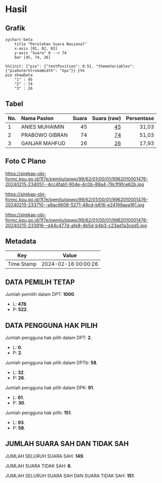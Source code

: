 # Hasil

## Grafik

```mermaid
xychart-beta
    title "Perolehan Suara Nasional"
    x-axis [01, 02, 03]
    y-axis "Suara" 0 --> 74
    bar [45, 74, 26]
```

```mermaid
%%{init: {"pie": {"textPosition": 0.5}, "themeVariables": {"pieOuterStrokeWidth": "5px"}} }%%
pie showData
    "1" : 45
    "2" : 74
    "3" : 26
```

## Tabel

| No. | Nama Paslon    | Suara | Suara (raw) | Persentase |
|:--- |:-------------- | -----:| -----------:| ----------:|
| 1   | ANIES MUHAIMIN | 45    | [45][p-1]   | 31,03      |
| 2   | PRABOWO GIBRAN | 74    | [74][p-2]   | 51,03      |
| 3   | GANJAR MAHFUD  | 26    | [26][p-3]   | 17,93      |


[p-1]: https://github.com/gigit-pemilu/pemilu-2024/blob/main/pilpres/hitung-suara/sub/99-luar-negeri/sub/62-kuala-lumpur-malaysia/sub/01-kuala-lumpur-malaysia/sub/0001-kuala-lumpur-malaysia/sub/476-tps-163/sub/paslon-1.txt
[p-2]: https://github.com/gigit-pemilu/pemilu-2024/blob/main/pilpres/hitung-suara/sub/99-luar-negeri/sub/62-kuala-lumpur-malaysia/sub/01-kuala-lumpur-malaysia/sub/0001-kuala-lumpur-malaysia/sub/476-tps-163/sub/paslon-2.txt
[p-3]: https://github.com/gigit-pemilu/pemilu-2024/blob/main/pilpres/hitung-suara/sub/99-luar-negeri/sub/62-kuala-lumpur-malaysia/sub/01-kuala-lumpur-malaysia/sub/0001-kuala-lumpur-malaysia/sub/476-tps-163/sub/paslon-3.txt

## Foto C Plano

https://sirekap-obj-formc.kpu.go.id/1f7e/pemilu/ppwp/99/62/01/00/01/9962010001476-20240215-234051--4cc4fab1-904e-4c0b-89a4-79c1f9fce62b.jpg

https://sirekap-obj-formc.kpu.go.id/1f7e/pemilu/ppwp/99/62/01/00/01/9962010001476-20240215-233710--a9ac6608-5271-48cd-b616-e24199aea161.jpg

https://sirekap-obj-formc.kpu.go.id/1f7e/pemilu/ppwp/99/62/01/00/01/9962010001476-20240215-233916--d44c477d-afe8-4b5d-b4b3-c23ad1a3ced5.jpg


## Metadata

| Key        | Value               |
| ---------- | ------------------- |
| Time Stamp | 2024-02-16 00:00:26 |


## DATA PEMILIH TETAP

Jumlah pemilih dalam DPT: **1000**.
 * L: **478**.
 * P: **522**.

## DATA PENGGUNA HAK PILIH

Jumlah pengguna hak pilih dalam DPT: **2**.
 * L: **0**.
 * P: **2**.

Jumlah pengguna hak pilih dalam DPTb: **58**.
 * L: **32**.
 * P: **26**.

Jumlah pengguna hak pilih dalam DPK: **91**.
 * L: **61**.
 * P: **30**.

Jumlah pengguna hak pilih: **151**.
 * L: **93**.
 * P: **58**.

## JUMLAH SUARA SAH DAN TIDAK SAH

JUMLAH SELURUH SUARA SAH: **149**.

JUMLAH SUARA TIDAK SAH: **6**.

JUMLAH SELURUH SUARA SAH DAN SUARA TIDAK SAH: **151**.


